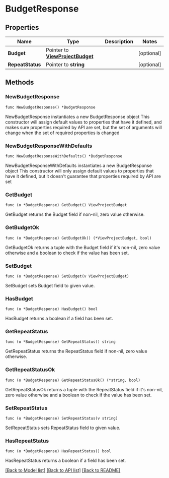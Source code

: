 # BudgetResponse

## Properties

Name | Type | Description | Notes
------------ | ------------- | ------------- | -------------
**Budget** | Pointer to [**ViewProjectBudget**](view.ProjectBudget.md) |  | [optional] 
**RepeatStatus** | Pointer to **string** |  | [optional] 

## Methods

### NewBudgetResponse

`func NewBudgetResponse() *BudgetResponse`

NewBudgetResponse instantiates a new BudgetResponse object
This constructor will assign default values to properties that have it defined,
and makes sure properties required by API are set, but the set of arguments
will change when the set of required properties is changed

### NewBudgetResponseWithDefaults

`func NewBudgetResponseWithDefaults() *BudgetResponse`

NewBudgetResponseWithDefaults instantiates a new BudgetResponse object
This constructor will only assign default values to properties that have it defined,
but it doesn't guarantee that properties required by API are set

### GetBudget

`func (o *BudgetResponse) GetBudget() ViewProjectBudget`

GetBudget returns the Budget field if non-nil, zero value otherwise.

### GetBudgetOk

`func (o *BudgetResponse) GetBudgetOk() (*ViewProjectBudget, bool)`

GetBudgetOk returns a tuple with the Budget field if it's non-nil, zero value otherwise
and a boolean to check if the value has been set.

### SetBudget

`func (o *BudgetResponse) SetBudget(v ViewProjectBudget)`

SetBudget sets Budget field to given value.

### HasBudget

`func (o *BudgetResponse) HasBudget() bool`

HasBudget returns a boolean if a field has been set.

### GetRepeatStatus

`func (o *BudgetResponse) GetRepeatStatus() string`

GetRepeatStatus returns the RepeatStatus field if non-nil, zero value otherwise.

### GetRepeatStatusOk

`func (o *BudgetResponse) GetRepeatStatusOk() (*string, bool)`

GetRepeatStatusOk returns a tuple with the RepeatStatus field if it's non-nil, zero value otherwise
and a boolean to check if the value has been set.

### SetRepeatStatus

`func (o *BudgetResponse) SetRepeatStatus(v string)`

SetRepeatStatus sets RepeatStatus field to given value.

### HasRepeatStatus

`func (o *BudgetResponse) HasRepeatStatus() bool`

HasRepeatStatus returns a boolean if a field has been set.


[[Back to Model list]](../README.md#documentation-for-models) [[Back to API list]](../README.md#documentation-for-api-endpoints) [[Back to README]](../README.md)


